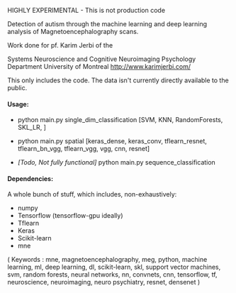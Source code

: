 HIGHLY EXPERIMENTAL - This is not production code

Detection of autism through the machine learning and deep learning analysis of Magnetoencephalography scans.

Work done for pf. Karim Jerbi of the

Systems Neuroscience and Cognitive Neuroimaging 
Psychology Department 
University of Montreal 
http://www.karimjerbi.com/


This only includes the code. The data isn't currently directly available to the public.


#### Usage: #### 

  * python main.py single_dim_classification [SVM, KNN, RandomForests, SKL_LR, ]


  * python main.py spatial [keras_dense, keras_conv, tflearn_resnet, tflearn_bn_vgg, tflearn_vgg, vgg, cnn, resnet]


  * *[Todo, Not fully functional]* python main.py sequence_classification 


#### Dependencies: ####
A whole bunch of stuff, which includes, non-exhaustively:
- numpy
- Tensorflow (tensorflow-gpu ideally)
- Tflearn
- Keras
- Scikit-learn
- mne



(
Keywords : 
mne, magnetoencephalography, meg, 
python, machine learning, ml, 
deep learning, dl, scikit-learn, 
skl, support vector machines, svm, 
random forests, neural networks, nn, 
convnets, cnn, tensorflow, 
tf, neuroscience, neuroimaging, 
neuro psychiatry, resnet, densenet
)
